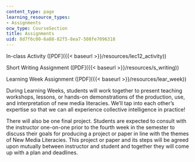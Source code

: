 ```yaml
---
content_type: page
learning_resource_types:
- Assignments
ocw_type: CourseSection
title: Assignments
uid: 8d7f6c00-6a88-82f5-8ea7-508fe7096318
---
```


In-class Activity ([PDF]({{< baseurl >}}/resources/lec12_activity))

Short Writing Assignment ([PDF]({{< baseurl >}}/resources/s_writing))

Learning Week Assignment ([PDF]({{< baseurl >}}/resources/lear_week))

During Learning Weeks, students will work together to present teaching workshops, lessons, or hands-on demonstrations of the production, use, and interpretation of new media literacies. We’ll tap into each other’s expertise so that we can all experience collective intelligence in practice!

There will also be one final project. Students are expected to consult with the instructor one-on-one prior to the fourth week in the semester to discuss their goals for producing a project or paper in line with the themes of New Media Literacies. This project or paper and its steps will be agreed upon mutually between instructor and student and together they will come up with a plan and deadlines.